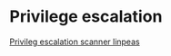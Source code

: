 # Privilege escalation

[Privileg escalation scanner linpeas](https://github.com/carlospolop/PEASS-ng)
